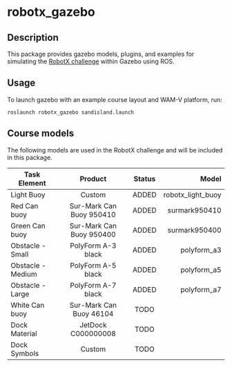 # robotx_gazebo

## Description
This package provides gazebo models, plugins, and examples for simulating the [RobotX challenge](https://www.robotx.org/index.php/2014-01-05-21-55-32/2016-rules-requirements) within Gazebo using ROS.

## Usage
To launch gazebo with an example course layout and WAM-V platform, run:

```roslaunch robotx_gazebo sandisland.launch```


## Course models
The following models are used in the RobotX challenge and will be included in this package.

| Task Element      | Product                  | Status | Model  |
| ----------------- |:------------------------:|:------:| -----:|
| Light Buoy        | Custom                   | ADDED  | robotx_light_buoy |
| Red Can buoy      | Sur-Mark Can Buoy 950410 | ADDED  | surmark950410 |
| Green Can buoy    | Sur-Mark Can Buoy 950400 | ADDED  | surmark950400 |
| Obstacle - Small  | PolyForm A-3 black       | ADDED  | polyform_a3 |
| Obstacle - Medium | PolyForm A-5 black       | ADDED  | polyform_a5 |
| Obstacle - Large  | PolyForm A-7 black       | ADDED  | polyform_a7 |
| White Can buoy    | Sur-Mark Can Buoy 46104  | TODO   | |
| Dock Material     | JetDock C000000008       | TODO   | |
| Dock Symbols      | Custom                   | TODO   | |


